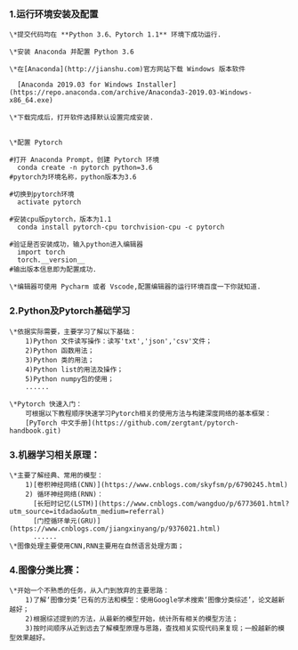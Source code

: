 

### 1.运行环境安装及配置
    \*提交代码均在 **Python 3.6、Pytorch 1.1** 环境下成功运行.

    \*安装 Anaconda 并配置 Python 3.6
  
    \*在[Anaconda](http://jianshu.com)官方网站下载 Windows 版本软件
  
      [Anaconda 2019.03 for Windows Installer](https://repo.anaconda.com/archive/Anaconda3-2019.03-Windows-x86_64.exe)
  
    \*下载完成后，打开软件选择默认设置完成安装.
  
  
    \*配置 Pytorch 
  ```
  #打开 Anaconda Prompt，创建 Pytorch 环境
    conda create -n pytorch python=3.6
  #pytorch为环境名称，python版本为3.6
  
  #切换到pytorch环境
    activate pytorch
  
  #安装cpu版pytorch，版本为1.1
    conda install pytorch-cpu torchvision-cpu -c pytorch
  
  #验证是否安装成功，输入python进入编辑器
    import torch
    torch.__version__
  #输出版本信息即为配置成功.
  ```

    \*编辑器可使用 Pycharm 或者 Vscode,配置编辑器的运行环境百度一下你就知道.
  
### 2.Python及Pytorch基础学习  
    \*依据实际需要，主要学习了解以下基础：  
        1)Python 文件读写操作：读写'txt','json','csv'文件；  
        2)Python 函数用法；  
        3)Python 类的用法；  
        4)Python list的用法及操作；  
        5)Python numpy包的使用；  
        ......  
      
    \*Pytorch 快速入门：  
        可根据以下教程顺序快速学习Pytorch相关的使用方法与构建深度网络的基本框架：  
        [PyTorch 中文手册](https://github.com/zergtant/pytorch-handbook.git)  
      
### 3.机器学习相关原理：  
    \*主要了解经典、常用的模型：  
        1)[卷积神经网络(CNN)](https://www.cnblogs.com/skyfsm/p/6790245.html)  
        2) 循环神经网络(RNN)：  
          [长短时记忆(LSTM)](https://www.cnblogs.com/wangduo/p/6773601.html?utm_source=itdadao&utm_medium=referral)  
          [门控循环单元(GRU)](https://www.cnblogs.com/jiangxinyang/p/9376021.html)  
          ......  
    \*图像处理主要使用CNN,RNN主要用在自然语言处理方面；  
  
### 4.图像分类比赛：  
    \*开始一个不熟悉的任务，从入门到放弃的主要思路：  
        1)了解‘图像分类’已有的方法和模型：使用Google学术搜索‘图像分类综述’，论文越新越好；  
        2)根据综述提到的方法，从最新的模型开始，统计所有相关的模型方法；  
        3)按时间顺序从近到远去了解模型原理与思路，查找相关实现代码来复现；一般越新的模型效果越好。  
